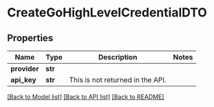 # CreateGoHighLevelCredentialDTO

## Properties
Name | Type | Description | Notes
------------ | ------------- | ------------- | -------------
**provider** | **str** |  | 
**api_key** | **str** | This is not returned in the API. | 

[[Back to Model list]](../README.md#documentation-for-models) [[Back to API list]](../README.md#documentation-for-api-endpoints) [[Back to README]](../README.md)


